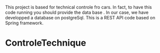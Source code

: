 This project is based for technical controle fro cars.
In fact, to have this code running you should provide the data base . In our case, we have developped a database on postgreSql.
This is a REST API code based on Spring framework. 
# ControleTechnique
